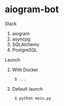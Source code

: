 # aiogram-bot

Stack
1. aiogram
2. asyncpg
3. SQLAlchemy
3. PostgreSQL

Launch

1. With Docker

   ```bash
    $ ...
    ```
 
2. Default launch

   ```bash
    $ python main.py
    ```
   
